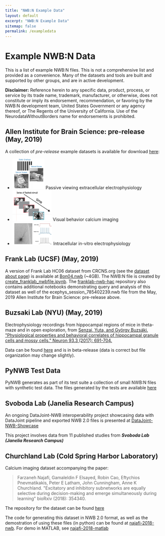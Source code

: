 ```yaml
---
title: "NWB:N Example Data"
layout: default
excerpt: "NWB:N Example Data"
sitemap: false
permalink: /exampledata
---
```



# Example NWB:N Data

This is a list of example NWB:N files. This is not a comprehensive list
and provided as a convenience. Many of the datasets and tools are built
and supported by other groups, and are in active development.

**Disclaimer:** Reference herein to any specific data, product, process, or service by its trade name, trademark, manufacturer, or otherwise, does not constitute or imply its endorsement, recommendation, or favoring by the NWB:N development team, United States Government or any agency thereof, or The Regents of the University of California. Use of the NeurodataWithoutBorders name for endorsements is prohibited.

## Allen Institute for Brain Science: pre-release (May, 2019)

A collection of *pre-release* example datasets is available for
download [here](http://download.alleninstitute.org/informatics-archive/prerelease/):
* <img src="../images/EphysVisualCoding.PNG" height="100">  Passive viewing extracellular electrophysiology
* <img src="../images/OphysVisualBehavior.PNG" height="100">  Visual behavior calcium imaging 
* <img src="../images/ICEphys.PNG" height="75"> Intracellular in-vitro electrophysiology 

## Frank Lab (UCSF) (May, 2019)

A version of Frank Lab HC06 dataset from CRCNS.org (see the [dataset about page](https://crcns.org/data-sets/hc/hc-6/about-hc-5)) is available at [Bon04.nwb](https://www.dropbox.com/s/92jkkse2c7lm7qe/bon04.nwb?dl=0) (~4GB). The NWB:N file is created by [create_franklab_nwbfile.ipynb](https://github.com/LorenFrankLab/franklab-nwb-hack/blob/master/hackathon-6/create_franklab_nwbfile.ipynb). The [franklab-nwb-hac](https://github.com/LorenFrankLab/franklab-nwb-hack/tree/master/hackathon-6) repository also contains additional notebooks demonstrating query and analysis of this dataset as well of the ecephys_session_785402239.nwb  file from the May, 2019 Allen Institute for Brain Science: pre-release above.

## Buzsaki Lab (NYU) (May, 2019)
Electrophysiology recordings from hippocampal regions of mice in theta-maze and in open exploration, from [Senzai, Yuta, and György Buzsáki. "Physiological properties and behavioral correlates of hippocampal granule cells and mossy cells." Neuron 93.3 (2017): 691-704.](http://www.buzsakilab.com/content/PDFs/Senzai2017Neuron.pdf)

Data can be found [here](https://buzsakilab.nyumc.org/datasets/NWB/SenzaiNeuron2017/) and is in beta-release (data is correct but file organization may change slightly).

## PyNWB Test Data

PyNWB generates as part of its test suite a collection of small NWB:N files with synthetic test data. The files generated by the tests are available [here](https://drive.google.com/drive/folders/1g1CpnoMd9s9L-sHBWVyklp3-xJcLGeFt?usp=sharing)

## Svoboda Lab (Janelia Research Campus)
An ongoing DataJoint-NWB interoperability project showcasing data with DataJoint pipeline and exported NWB 2.0 files is presented at [DataJoint-NWB-Showcase](https://github.com/vathes/DataJoint-NWB-showcase)

This project involves data from 11 published studies from ***Svoboda Lab (Janelia Research Campus)***


## Churchland Lab (Cold Spring Harbor Laboratory)

Calcium imaging dataset accompanying the paper:
>Farzaneh Najafi, Gamaleldin F Elsayed, Robin Cao, Eftychios Pnevmatikakis, Peter E Latham, John Cunningham, Anne K Churchland. "Excitatory and inhibitory subnetworks are equally selective during decision-making and emerge simultaneously during learning" bioRxiv (2018): 354340.

The repository for the dataset can be found [here](http://repository.cshl.edu/37693/)

The code for generating this dataset in NWB 2.0 format, as well as the demostration of using these files (in python) can be found at [najafi-2018-nwb](https://github.com/vathes/najafi-2018-nwb). For demo in MATLAB, see [najafi-2018-matlab](https://github.com/vathes/najafi-2018-matlab)